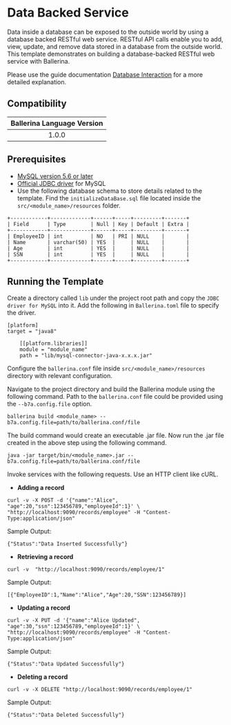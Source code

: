# Data Backed Service

Data inside a database can be exposed to the outside world by using a database backed RESTful web service. RESTful API calls enable you to add, view, update, and remove data stored in a database from the outside world. This template demonstrates on building a database-backed RESTful web service with Ballerina.

Please use the guide documentation [Database Interaction](https://github.com/wso2/ballerina-integrator/tree/master/docs/content/src/learn/guides/database-integrations/data-backed-service) for a more detailed explanation.

## Compatibility
| Ballerina Language Version  | 
|:---------------------------:|
|  1.0.0                     |

## Prerequisites
* [MySQL version 5.6 or later](https://www.mysql.com/downloads/)
* [Official JDBC driver](https://dev.mysql.com/downloads/connector/j/) for MySQL
* Use the following database schema to store details related to the template. Find the `initializeDataBase.sql` file located inside the `src/<module_name>/resources` folder.
```
+------------+-------------+------+-----+---------+-------+
| Field      | Type        | Null | Key | Default | Extra |
+------------+-------------+------+-----+---------+-------+
| EmployeeID | int         | NO   | PRI | NULL    |       |
| Name       | varchar(50) | YES  |     | NULL    |       |
| Age        | int         | YES  |     | NULL    |       |
| SSN        | int         | YES  |     | NULL    |       |
+------------+-------------+------+-----+---------+-------+
```

## Running the Template
Create a directory called `lib` under the project root path and copy the `JDBC driver for MySQL` into it. Add the following in `Ballerina.toml` file to specify the driver.
```
[platform]
target = "java8"

    [[platform.libraries]]
    module = "module_name"
    path = "lib/mysql-connector-java-x.x.x.jar"
```

Configure the `ballerina.conf` file inside `src/<module_name>/resources` directory with relevant configuration.

Navigate to the project directory and build the Ballerina module using the following command. Path to the `ballerina.conf` file could be provided using the `--b7a.config.file` option.
```ballerina
ballerina build <module_name> --b7a.config.file=path/to/ballerina.conf/file
```

The build command would create an executable .jar file. Now run the .jar file created in the above step using the following command.
```ballerina    
java -jar target/bin/<module_name>.jar --b7a.config.file=path/to/ballerina.conf/file
```

Invoke services with the following requests. Use an HTTP client like cURL.
* **Adding a record**
```
curl -v -X POST -d '{"name":"Alice", "age":20,"ssn":123456789,"employeeId":1}' \
"http://localhost:9090/records/employee" -H "Content-Type:application/json"
```
Sample Output:
``` 
{"Status":"Data Inserted Successfully"}
```
* **Retrieving a record**
```
curl -v  "http://localhost:9090/records/employee/1"
```
Sample Output: 
```
[{"EmployeeID":1,"Name":"Alice","Age":20,"SSN":123456789}]
```
* **Updating a record**
```
curl -v -X PUT -d '{"name":"Alice Updated", "age":30,"ssn":123456789,"employeeId":1}' \
"http://localhost:9090/records/employee" -H "Content-Type:application/json"
```
Sample Output:
``` 
{"Status":"Data Updated Successfully"}
```
* **Deleting a record**
```
curl -v -X DELETE "http://localhost:9090/records/employee/1"
```
Sample Output:
```
{"Status":"Data Deleted Successfully"}
```
